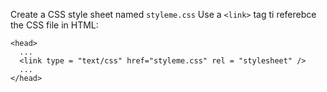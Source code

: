 Create a CSS style sheet named `styleme.css`
Use a `<link>` tag ti referebce the CSS file in HTML:
```
<head>
  ... 
  <link type = "text/css" href="styleme.css" rel = "stylesheet" />
  ...
</head>
```
